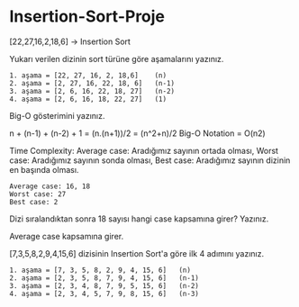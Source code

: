 # Insertion-Sort-Proje

[22,27,16,2,18,6] -> Insertion Sort

Yukarı verilen dizinin sort türüne göre aşamalarını yazınız.
  
	1. aşama = [22, 27, 16, 2, 18,6]    (n)
	2. aşama = [2, 27, 16, 22, 18, 6]   (n-1)
	3. aşama = [2, 6, 16, 22, 18, 27]   (n-2)
	4. aşama = [2, 6, 16, 18, 22, 27]   (1)

Big-O gösterimini yazınız.

  n + (n-1) + (n-2) + 1 = (n.(n+1))/2 = (n^2+n)/2
  Big-O Notation = O(n2)


Time Complexity: Average case: Aradığımız sayının ortada olması, Worst case: Aradığımız sayının sonda olması, Best case: Aradığımız sayının dizinin en başında olması.

	Average case: 16, 18
	Worst case: 27
	Best case: 2

Dizi sıralandıktan sonra 18 sayısı hangi case kapsamına girer? Yazınız.

  Average case kapsamına girer.

[7,3,5,8,2,9,4,15,6] dizisinin Insertion Sort'a göre ilk 4 adımını yazınız.

	1. aşama = [7, 3, 5, 8, 2, 9, 4, 15, 6]   (n)
	2. aşama = [2, 3, 5, 8, 7, 9, 4, 15, 6]   (n-1)
	3. aşama = [2, 3, 4, 8, 7, 9, 5, 15, 6]   (n-2)
	4. aşama = [2, 3, 4, 5, 7, 9, 8, 15, 6]   (n-3)

